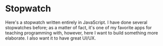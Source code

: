 # Stopwatch
Here's a stopwatch written entirely in JavaScript. I have done several stopwatches before; as a matter of fact, it's one of my favorite apps for teaching programming with, however, here I want to build something more elaborate. I also want it to have great UI/UX.
